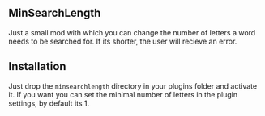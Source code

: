 MinSearchLength
---------------

Just a small mod with which you can change the number of letters a word needs to be searched for.
If its shorter, the user will recieve an error.

Installation
------------

Just drop the `minsearchlength` directory in your plugins folder and activate it. If you want you can set the minimal number 
of letters in the plugin settings, by default its 1.
